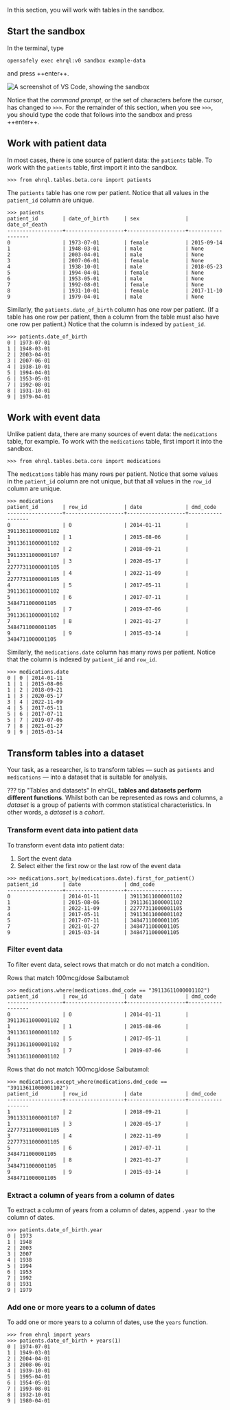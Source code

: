In this section, you will work with tables in the sandbox.

## Start the sandbox

In the terminal, type

```
opensafely exec ehrql:v0 sandbox example-data
```

and press ++enter++.

![A screenshot of VS Code, showing the sandbox](the_sandbox.png)

Notice that the *command prompt*,
or the set of characters before the cursor,
has changed to `>>>`.
For the remainder of this section,
when you see `>>>`,
you should type the code that follows into the sandbox and press ++enter++.

## Work with patient data

In most cases, there is one source of patient data: the `patients` table.
To work with the `patients` table,
first import it into the sandbox.

```pycon
>>> from ehrql.tables.beta.core import patients
```

The `patients` table has one row per patient.
Notice that all values in the `patient_id` column are unique.

```pycon
>>> patients
patient_id        | date_of_birth     | sex               | date_of_death
------------------+-------------------+-------------------+------------------
0                 | 1973-07-01        | female            | 2015-09-14
1                 | 1948-03-01        | male              | None
2                 | 2003-04-01        | male              | None
3                 | 2007-06-01        | female            | None
4                 | 1938-10-01        | male              | 2018-05-23
5                 | 1994-04-01        | female            | None
6                 | 1953-05-01        | male              | None
7                 | 1992-08-01        | female            | None
8                 | 1931-10-01        | female            | 2017-11-10
9                 | 1979-04-01        | male              | None
```

Similarly, the `patients.date_of_birth` column has one row per patient.
(If a table has one row per patient, then a column from the table must also have one row per patient.)
Notice that the column is indexed by `patient_id`.

```pycon
>>> patients.date_of_birth
0 | 1973-07-01
1 | 1948-03-01
2 | 2003-04-01
3 | 2007-06-01
4 | 1938-10-01
5 | 1994-04-01
6 | 1953-05-01
7 | 1992-08-01
8 | 1931-10-01
9 | 1979-04-01
```

## Work with event data

Unlike patient data, there are many sources of event data:
the `medications` table, for example.
To work with the `medications` table,
first import it into the sandbox.

```pycon
>>> from ehrql.tables.beta.core import medications
```

The `medications` table has many rows per patient.
Notice that some values in the `patient_id` column are not unique,
but that all values in the `row_id` column are unique.

```pycon
>>> medications
patient_id        | row_id            | date              | dmd_code
------------------+-------------------+-------------------+------------------
0                 | 0                 | 2014-01-11        | 39113611000001102
1                 | 1                 | 2015-08-06        | 39113611000001102
1                 | 2                 | 2018-09-21        | 39113311000001107
1                 | 3                 | 2020-05-17        | 22777311000001105
3                 | 4                 | 2022-11-09        | 22777311000001105
4                 | 5                 | 2017-05-11        | 39113611000001102
5                 | 6                 | 2017-07-11        | 3484711000001105
5                 | 7                 | 2019-07-06        | 39113611000001102
7                 | 8                 | 2021-01-27        | 3484711000001105
9                 | 9                 | 2015-03-14        | 3484711000001105
```

Similarly, the `medications.date` column has many rows per patient.
Notice that the column is indexed by `patient_id` and `row_id`.

```pycon
>>> medications.date
0 | 0 | 2014-01-11
1 | 1 | 2015-08-06
1 | 2 | 2018-09-21
1 | 3 | 2020-05-17
3 | 4 | 2022-11-09
4 | 5 | 2017-05-11
5 | 6 | 2017-07-11
5 | 7 | 2019-07-06
7 | 8 | 2021-01-27
9 | 9 | 2015-03-14
```

## Transform tables into a dataset

Your task, as a researcher, is to transform tables
— such as `patients` and `medications` —
into a dataset that is suitable for analysis.

??? tip "Tables and datasets"
    In ehrQL, **tables and datasets perform different functions**.
    Whilst both can be represented as rows and columns,
    a *dataset* is a group of patients with common statistical characteristics.
    In other words, a *dataset* is a *cohort*.

### Transform event data into patient data

To transform event data into patient data:

1. Sort the event data
2. Select either the first row or the last row of the event data

```pycon
>>> medications.sort_by(medications.date).first_for_patient()
patient_id        | date              | dmd_code
------------------+-------------------+------------------
0                 | 2014-01-11        | 39113611000001102
1                 | 2015-08-06        | 39113611000001102
3                 | 2022-11-09        | 22777311000001105
4                 | 2017-05-11        | 39113611000001102
5                 | 2017-07-11        | 3484711000001105
7                 | 2021-01-27        | 3484711000001105
9                 | 2015-03-14        | 3484711000001105
```

### Filter event data

To filter event data,
select rows that match or do not match a condition.

Rows that match 100mcg/dose Salbutamol:

```pycon
>>> medications.where(medications.dmd_code == "39113611000001102")
patient_id        | row_id            | date              | dmd_code
------------------+-------------------+-------------------+------------------
0                 | 0                 | 2014-01-11        | 39113611000001102
1                 | 1                 | 2015-08-06        | 39113611000001102
4                 | 5                 | 2017-05-11        | 39113611000001102
5                 | 7                 | 2019-07-06        | 39113611000001102
```

Rows that do not match 100mcg/dose Salbutamol:

```pycon
>>> medications.except_where(medications.dmd_code == "39113611000001102")
patient_id        | row_id            | date              | dmd_code
------------------+-------------------+-------------------+------------------
1                 | 2                 | 2018-09-21        | 39113311000001107
1                 | 3                 | 2020-05-17        | 22777311000001105
3                 | 4                 | 2022-11-09        | 22777311000001105
5                 | 6                 | 2017-07-11        | 3484711000001105
7                 | 8                 | 2021-01-27        | 3484711000001105
9                 | 9                 | 2015-03-14        | 3484711000001105
```

### Extract a column of years from a column of dates

To extract a column of years from a column of dates,
append `.year` to the column of dates.

```pycon
>>> patients.date_of_birth.year
0 | 1973
1 | 1948
2 | 2003
3 | 2007
4 | 1938
5 | 1994
6 | 1953
7 | 1992
8 | 1931
9 | 1979
```

### Add one or more years to a column of dates

To add one or more years to a column of dates,
use the `years` function.

```pycon
>>> from ehrql import years
>>> patients.date_of_birth + years(1)
0 | 1974-07-01
1 | 1949-03-01
2 | 2004-04-01
3 | 2008-06-01
4 | 1939-10-01
5 | 1995-04-01
6 | 1954-05-01
7 | 1993-08-01
8 | 1932-10-01
9 | 1980-04-01
```
